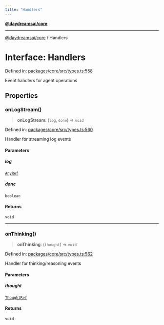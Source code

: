 ```yaml
---
title: "Handlers"
---
```


[**@daydreamsai/core**](./api-reference.md)

***

[@daydreamsai/core](./api-reference.md) / Handlers

# Interface: Handlers

Defined in: [packages/core/src/types.ts:558](https://github.com/dojoengine/daydreams/blob/95678f46ea3908883ec80d853a28c9f23ca4f5c2/packages/core/src/types.ts#L558)

Event handlers for agent operations

## Properties

### onLogStream()

> **onLogStream**: (`log`, `done`) => `void`

Defined in: [packages/core/src/types.ts:560](https://github.com/dojoengine/daydreams/blob/95678f46ea3908883ec80d853a28c9f23ca4f5c2/packages/core/src/types.ts#L560)

Handler for streaming log events

#### Parameters

##### log

[`AnyRef`](./AnyRef.md)

##### done

`boolean`

#### Returns

`void`

***

### onThinking()

> **onThinking**: (`thought`) => `void`

Defined in: [packages/core/src/types.ts:562](https://github.com/dojoengine/daydreams/blob/95678f46ea3908883ec80d853a28c9f23ca4f5c2/packages/core/src/types.ts#L562)

Handler for thinking/reasoning events

#### Parameters

##### thought

[`ThoughtRef`](./ThoughtRef.md)

#### Returns

`void`
